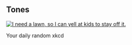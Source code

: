 ## Tones
[![I need a lawn, so I can yell at kids to stay off it.](https://imgs.xkcd.com/comics/tones.png)](https://xkcd.com/479/ "I need a lawn, so I can yell at kids to stay off it.")

Your daily random xkcd
